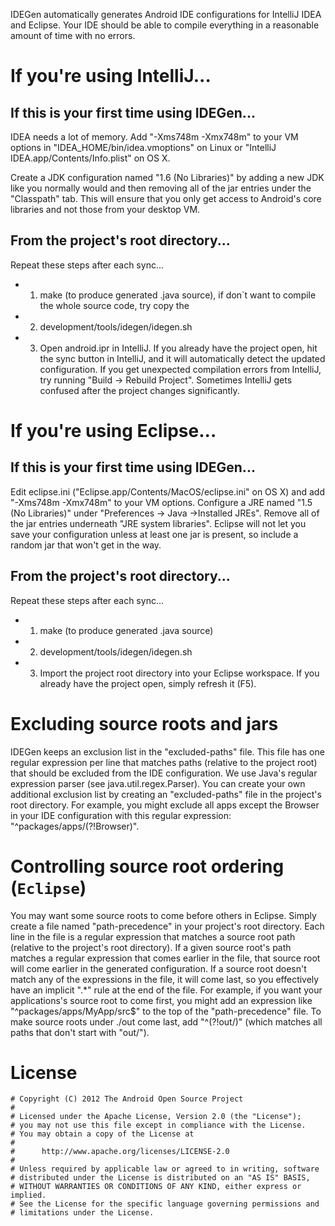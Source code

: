 IDEGen automatically generates Android IDE configurations for IntelliJ IDEA
and Eclipse. Your IDE should be able to compile everything in a reasonable
amount of time with no errors.

# If you're using IntelliJ...

## If this is your first time using IDEGen...

IDEA needs a lot of memory. Add "-Xms748m -Xmx748m" to your VM options in "IDEA_HOME/bin/idea.vmoptions" on Linux or "IntelliJ  IDEA.app/Contents/Info.plist" on OS X.

Create a JDK configuration named "1.6 (No Libraries)" by adding a new JDK like you normally would and then removing all of the jar entries under the "Classpath" tab. This will ensure that you only get access to Android's core libraries and not those from your desktop VM.

## From the project's root directory...
Repeat these steps after each sync...
- 1) make (to produce generated .java source), if don`t want to compile the whole source code, try copy the 
- 2) development/tools/idegen/idegen.sh
- 3) Open android.ipr in IntelliJ. If you already have the project open, hit the sync button in IntelliJ, and it will automatically detect the updated configuration.
If you get unexpected compilation errors from IntelliJ, try running "Build -> Rebuild Project". Sometimes IntelliJ gets confused after the project changes significantly.

# If you're using Eclipse...
## If this is your first time using IDEGen...
Edit eclipse.ini ("Eclipse.app/Contents/MacOS/eclipse.ini" on OS X) and add "-Xms748m -Xmx748m" to your VM options.
Configure a JRE named "1.5 (No Libraries)" under "Preferences -> Java ->Installed JREs". Remove all of the jar entries underneath "JRE system libraries". Eclipse will not let you save your configuration unless at least one jar is present, so include a random jar that won't get in the way.

## From the project's root directory...
Repeat these steps after each sync...
- 1) make (to produce generated .java source)
- 2) development/tools/idegen/idegen.sh
- 3) Import the project root directory into your Eclipse workspace. If you already have the project open, simply refresh it (F5).

# Excluding source roots and jars
IDEGen keeps an exclusion list in the "excluded-paths" file. This file has one regular expression per line that matches paths (relative to the project root) that should be excluded from the IDE configuration. We use Java's regular expression parser (see java.util.regex.Parser).
You can create your own additional exclusion list by creating an "excluded-paths" file in the project's root directory. For example, you might exclude all apps except the Browser in your IDE configuration with this regular expression: "^packages/apps/(?!Browser)".

# Controlling source root ordering (`Eclipse`)
 You may want some source roots to come before others in Eclipse. Simply create a file named "path-precedence" in your project's root directory. Each line in the file is a regular expression that matches a source root path (relative to the project's root directory). If a given source root's path matches a regular expression that comes earlier in the file, that source root will come earlier in the generated configuration. If a source root doesn't match any of the expressions in the file, it will come last, so you effectively have an implicit ".*" rule at the end of the file.
For example, if you want your applications's source root to come first, you might add an expression like "^packages/apps/MyApp/src$" to the top of the "path-precedence" file.  To make source roots under ./out come last, add "^(?!out/)" (which matches all paths that don't start with "out/").

# License
```
# Copyright (C) 2012 The Android Open Source Project
#
# Licensed under the Apache License, Version 2.0 (the "License");
# you may not use this file except in compliance with the License.
# You may obtain a copy of the License at
#
#      http://www.apache.org/licenses/LICENSE-2.0
#
# Unless required by applicable law or agreed to in writing, software
# distributed under the License is distributed on an "AS IS" BASIS,
# WITHOUT WARRANTIES OR CONDITIONS OF ANY KIND, either express or implied.
# See the License for the specific language governing permissions and
# limitations under the License.
```
